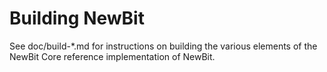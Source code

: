 Building NewBit
================

See doc/build-*.md for instructions on building the various
elements of the NewBit Core reference implementation of NewBit.

